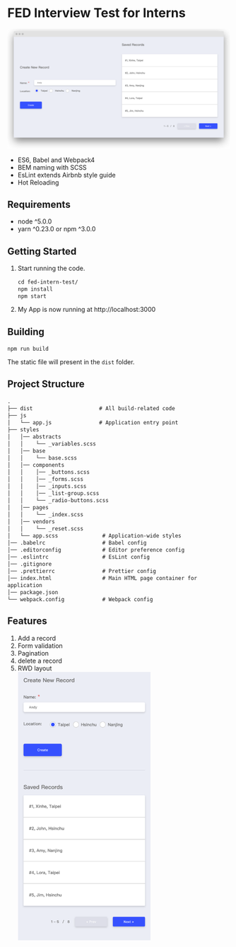 # FED Interview Test for Interns

<img src="./screenshot.png" />

- ES6, Babel and Webpack4
- BEM naming with SCSS
- EsLint extends Airbnb style guide
- Hot Reloading

## Requirements
- node ^5.0.0
- yarn ^0.23.0 or npm ^3.0.0

## Getting Started
1. Start running the code.
    ```
    cd fed-intern-test/
    npm install
    npm start
    ```
2. My App is now running at http://localhost:3000

## Building
```
npm run build
```
The static file will present in the `dist` folder.

## Project Structure

```
.
├── dist                     # All build-related code
├── js                       
│   └── app.js               # Application entry point
├── styles                   
│   │── abstracts        
│   │    └── _variables.scss
│   │── base        
│   │    └── base.scss
│   │── components        
│   │    │── _buttons.scss
│   │    │── _forms.scss
│   │    │── _inputs.scss
│   │    │── _list-group.scss
│   │    └── _radio-buttons.scss
│   │── pages        
│   │    └── _index.scss
│   │── vendors        
│   │    └── _reset.scss
│   └── app.scss              # Application-wide styles
│── .babelrc                  # Babel config
│── .editorconfig             # Editor preference config
│── .eslintrc                 # EsLint config
│── .gitignore                
│── .prettierrc               # Prettier config
│── index.html                # Main HTML page container for application
│── package.json              
└── webpack.config            # Webpack config
```

## Features
1. Add a record
2. Form validation
3. Pagination
4. delete a record
5. RWD layout
    <br />
    <img src="./screenshot-mobile.png" width="300" />